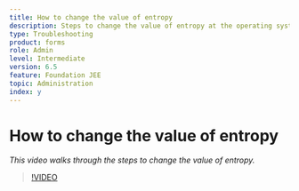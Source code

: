 ```yaml
---
title: How to change the value of entropy
description: Steps to change the value of entropy at the operating system level
type: Troubleshooting
product: forms 
role: Admin 
level: Intermediate
version: 6.5
feature: Foundation JEE
topic: Administration
index: y
---
```


# How to change the value of entropy

*This video walks through the steps to change the value of entropy.*

>[!VIDEO](https://video.tv.adobe.com/v/335494?quality=9&learn=on)

